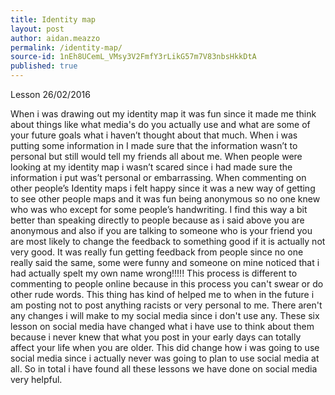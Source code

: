 ```yaml
---
title: Identity map
layout: post
author: aidan.meazzo
permalink: /identity-map/
source-id: 1nEh8UCemL_VMsy3V2FmfY3rLikG57m7V83nbsHkkDtA
published: true
---
```

Lesson 26/02/2016

When i was drawing out my identity map it was fun since it made me think about things like what media's do you actually use and what are some of your future goals what i haven’t thought about that much. When i was putting some information in I made sure that the information wasn’t to personal but still would tell my friends all about me. When people were looking at my identity map i wasn’t scared since i had made sure the information i put was’t personal or embarrassing. When commenting on other people’s Identity maps i felt happy since it was a new way of getting to see other people maps and it was fun being anonymous so no one knew who was who except for some people’s handwriting. I find this way a bit better than speaking directly to people because as i said above you are anonymous and also if you are talking to someone who is your friend you are most likely to change the feedback to something good if it is actually not very good. It was really fun getting feedback from people since no one really said the same, some were funny and someone on mine noticed that i had actually spelt my own name wrong!!!!! This process is different to commenting to people online because in this process you can't swear or do other rude words. This thing has kind of helped me to when in the future i am posting not to post anything racists or very personal to me. There aren't any changes i will make to my social media since i don't use any. These six lesson on social media have changed what i have use to think about them because i never knew that what you post in your early days can totally affect your life when you are older. This did change how i was going to use social media since i actually never was going to plan to use social media at all. So in total i have found all these lessons we have done on social media very helpful.

